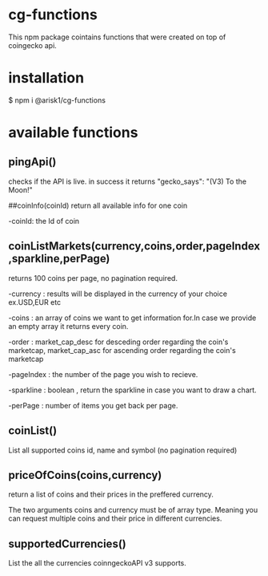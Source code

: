 # cg-functions
This npm package cointains functions that were created on top of coingecko api.

# installation 
$ npm i @arisk1/cg-functions

# available functions
## pingApi() 
  checks if the API is live.
  in success it returns "gecko_says": "(V3) To the Moon!"
  
##coinInfo(coinId)
return all available info for one coin

-coinId: the Id of coin

## coinListMarkets(currency,coins,order,pageIndex,sparkline,perPage)
returns 100 coins per page, no pagination required.

-currency : results will be displayed in the currency of your choice ex.USD,EUR etc

-coins : an array of coins we want to get information for.In case we provide an empty array 
	 it returns every coin.

-order : market_cap_desc for desceding order regarding the coin's marketcap, market_cap_asc  for ascending order regarding the coin's marketcap 

-pageIndex : the number of the page you wish to recieve. 

-sparkline : boolean , return the sparkline in case you want to draw a chart.

-perPage : number of items you get back per page.

  
## coinList() 
List all supported coins id, name and symbol (no pagination required)

## priceOfCoins(coins,currency)

return a list of coins and their prices in the preffered currency.

The two arguments coins and currency must be of array type.
Meaning you can request multiple coins and their price in different currencies.

## supportedCurrencies()

List the all the currencies coinngeckoAPI v3 supports.

